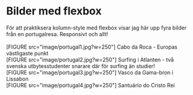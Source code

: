 Bilder med flexbox
=========================

<article style="min-height: 300px">
För att praktiksera kolumn-style med flexbox visar jag här upp fyra bilder från en portugalresa. Responsivt och allt!
<br><br>
<div class="img-container">

<div class="img-design">
[FIGURE src="image/portugal1.jpg?w=250"]
Cabo da Roca - Europas västligaste punkt
</div>

<div class="img-design">
[FIGURE src="image/portugal2.jpg?w=250"]
Surfing i Atlanten - två svenska utbytesstudenter snarare där för surfing än studier!
</div>

<div class="img-design">
[FIGURE src="image/portugal3.jpg?w=250"]
Vasco da Gama-bron i Lissabon
</div>

<div class="img-design">
[FIGURE src="image/portugal4.jpg?w=250"]
Santuário do Cristo Rei
</div>

</div>

</article>
